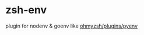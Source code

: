 # zsh-env
plugin for nodenv &amp; goenv like [ohmyzsh/plugins/pyenv](https://github.com/ohmyzsh/ohmyzsh/tree/master/plugins/pyenv)
